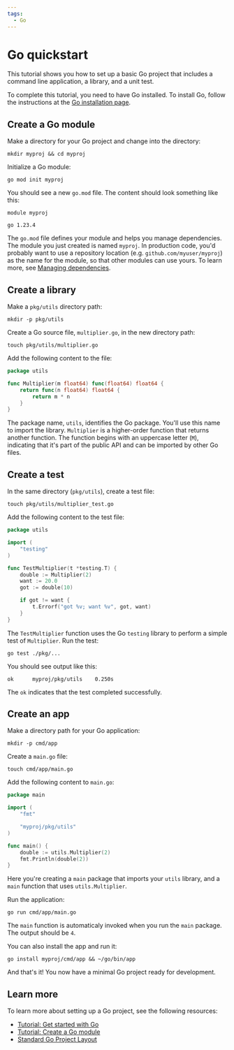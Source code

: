 ```yaml
---
tags:
  - Go
---
```


# Go quickstart

This tutorial shows you how to set up a basic Go project that includes a command
line application, a library, and a unit test.

To complete this tutorial, you need to have Go installed. To install Go, follow
the instructions at the [Go installation page](https://go.dev/doc/install).

## Create a Go module

Make a directory for your Go project and change into the directory:

    mkdir myproj && cd myproj

Initialize a Go module:

    go mod init myproj

You should see a new `go.mod` file. The content should look something like this:

```
module myproj

go 1.23.4
```

The `go.mod` file defines your module and helps you manage dependencies. The
module you just created is named `myproj`. In production code, you'd probably
want to use a repository location (e.g. `github.com/myuser/myproj`) as the name
for the module, so that other modules can use yours. To learn more, see
[Managing dependencies](https://go.dev/doc/modules/managing-dependencies).

## Create a library

Make a `pkg/utils` directory path:

    mkdir -p pkg/utils

Create a Go source file, `multiplier.go`, in the new directory path:

    touch pkg/utils/multiplier.go

Add the following content to the file:

```go
package utils

func Multiplier(m float64) func(float64) float64 {
	return func(n float64) float64 {
		return m * n
	}
}
```

The package name, `utils`, identifies the Go package. You'll use this name to
import the library. `Multiplier` is a higher-order function that returns
another function. The function begins with an uppercase letter (`M`), indicating
that it's part of the public API and can be imported by other Go files.

## Create a test

In the same directory (`pkg/utils`), create a test file:

    touch pkg/utils/multiplier_test.go

Add the following content to the test file:

```go
package utils

import (
	"testing"
)

func TestMultiplier(t *testing.T) {
	double := Multiplier(2)
	want := 20.0
	got := double(10)

	if got != want {
		t.Errorf("got %v; want %v", got, want)
	}
}
```

The `TestMultiplier` function uses the Go `testing` library to perform a simple
test of `Multiplier`. Run the test:

    go test ./pkg/...

You should see output like this:

    ok  	myproj/pkg/utils	0.250s

The `ok` indicates that the test completed successfully.

## Create an app

Make a directory path for your Go application:

    mkdir -p cmd/app

Create a `main.go` file:

    touch cmd/app/main.go

Add the following content to `main.go`:

```go
package main

import (
	"fmt"

	"myproj/pkg/utils"
)

func main() {
	double := utils.Multiplier(2)
	fmt.Println(double(2))
}
```

Here you're creating a `main` package that imports your `utils` library, and a
`main` function that uses `utils.Multiplier`.

Run the application:

    go run cmd/app/main.go

The `main` function is automaticaly invoked when you run the `main` package. The
output should be `4`.

You can also install the app and run it:

    go install myproj/cmd/app && ~/go/bin/app

And that's it! You now have a minimal Go project ready for development.

## Learn more

To learn more about setting up a Go project, see the following resources:

* [Tutorial: Get started with Go](https://go.dev/doc/tutorial/getting-started)
* [Tutorial: Create a Go module](https://go.dev/doc/tutorial/create-module)
* [Standard Go Project Layout](https://github.com/golang-standards/project-layout)
